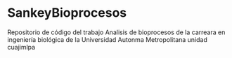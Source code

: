 # SankeyBioprocesos
Repositorio de código del trabajo Analisis de bioprocesos de la carreara en ingeniería biológica de la Universidad Autonma Metropolitana unidad cuajimlpa
